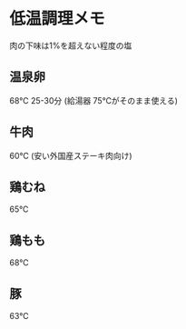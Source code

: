 # 低温調理メモ
肉の下味は1%を超えない程度の塩

## 温泉卵
68℃ 25-30分 (給湯器 75℃がそのまま使える)

## 牛肉
60℃ (安い外国産ステーキ肉向け)

## 鶏むね
65℃

## 鶏もも
68℃

## 豚
63℃
